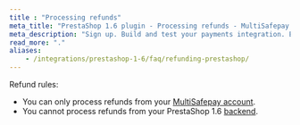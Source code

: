 ```yaml
---
title : "Processing refunds"
meta_title: "PrestaShop 1.6 plugin - Processing refunds - MultiSafepay Docs"
meta_description: "Sign up. Build and test your payments integration. Explore our products and services. Use our API reference, SDKs, and wrappers. Get support."
read_more: "."
aliases: 
    - /integrations/prestashop-1-6/faq/refunding-prestashop/
---
```


Refund rules:

- You can only process refunds from your [MultiSafepay account](/account/multisafepay-account/processing-refunds/).
- You cannot process refunds from your PrestaShop 1.6 [backend](/getting-started/glossary/#backend).
